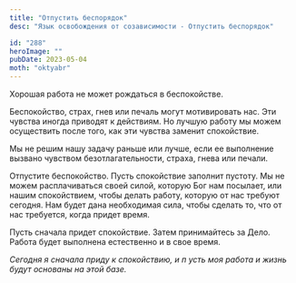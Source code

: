 ```yaml
---
title: "Отпустить беспорядок"
desc: "Язык освобождения от созависимости - Отпустить беспорядок"

id: "288"
heroImage: ""
pubDate: 2023-05-04
moth: "oktyabr"
---
```


Хорошая работа не может рождаться в беспокойстве.

Беспокойство, страх, гнев или печаль могут мотивировать нас. Эти чувства
иногда приводят к действиям. Но лучшую работу мы можем осуществить после того,
как эти чувства заменит спокойствие.

Мы не решим нашу задачу раньше или лучше, если ее выполнение вызвано чувством
безотлагательности, страха, гнева или печали.

Отпустите беспокойство. Пусть спокойствие заполнит пустоту. Мы не можем
расплачиваться своей силой, которую Бог нам посылает, или нашим спокойствием,
чтобы делать работу, которую от нас требуют сегодня. Нам будет дана
необходимая сила, чтобы сделать то, что от нас требуется, когда придет время.

Пусть сначала придет спокойствие. Затем принимайтесь за Дело. Работа будет
выполнена естественно и в свое время.

_Сегодня_ _я_ _сначала_ _приду_ _к_ _спокойствию,_ _и_ _п_ _усть_ _моя_
_работа_ _и_ _жизнь_ _будут_ _основаны_ _на_ _этой_ _базе._
